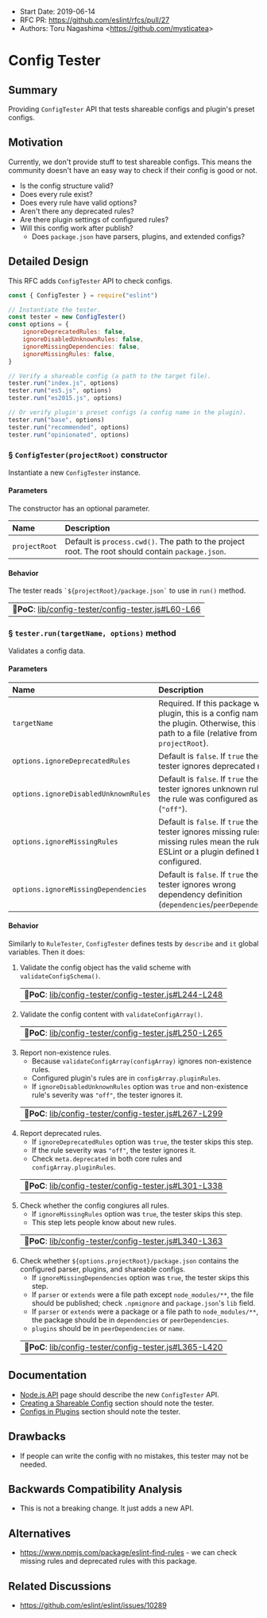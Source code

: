 - Start Date: 2019-06-14
- RFC PR: https://github.com/eslint/rfcs/pull/27
- Authors: Toru Nagashima &lt;https://github.com/mysticatea&gt;

# Config Tester

## Summary

Providing `ConfigTester` API that tests shareable configs and plugin's preset configs.

## Motivation

Currently, we don't provide stuff to test shareable configs. This means the community doesn't have an easy way to check if their config is good or not.

- Is the config structure valid?
- Does every rule exist?
- Does every rule have valid options?
- Aren't there any deprecated rules?
- Are there plugin settings of configured rules?
- Will this config work after publish?
    - Does `package.json` have parsers, plugins, and extended configs?

## Detailed Design

This RFC adds `ConfigTester` API to check configs.

```js
const { ConfigTester } = require("eslint")

// Instantiate the tester.
const tester = new ConfigTester()
const options = {
    ignoreDeprecatedRules: false,
    ignoreDisabledUnknownRules: false,
    ignoreMissingDependencies: false,
    ignoreMissingRules: false,
}

// Verify a shareable config (a path to the target file).
tester.run("index.js", options)
tester.run("es5.js", options)
tester.run("es2015.js", options)

// Or verify plugin's preset configs (a config name in the plugin).
tester.run("base", options)
tester.run("recommended", options)
tester.run("opinionated", options)
```

### § `ConfigTester(projectRoot)` constructor

Instantiate a new `ConfigTester` instance.

#### Parameters

The constructor has an optional parameter.

Name | Description
:----|:-----------
`projectRoot` | Default is `process.cwd()`. The path to the project root. The root should contain `package.json`.

#### Behavior

The tester reads `` `${projectRoot}/package.json` `` to use in `run()` method.

<table><tr><td>
<b>🔗PoC</b>: <a href="https://github.com/eslint/eslint/blob/2fb21b5dd52c81fe3c93cce0eb5fda3bf7789da0/lib/config-tester/config-tester.js#L60-L66">lib/config-tester/config-tester.js#L60-L66</a>
</td></tr></table>

### § `tester.run(targetName, options)` method

Validates a config data.

#### Parameters

Name | Description
:----|:-----------
`targetName` | Required. If this package was a plugin, this is a config name of the plugin. Otherwise, this is a path to a file (relative from `projectRoot`).
`options.ignoreDeprecatedRules` | Default is `false`. If `true` then the tester ignores deprecated rules.
`options.ignoreDisabledUnknownRules` | Default is `false`. If `true` then the tester ignores unknown rules if the rule was configured as `0` (`"off"`).
`options.ignoreMissingRules` | Default is `false`. If `true` then the tester ignores missing rules. The missing rules mean the rules that ESLint or a plugin defined but not configured.
`options.ignoreMissingDependencies` | Default is `false`. If `true` then the tester ignores wrong dependency definition (`dependencies`/`peerDependencies`).

#### Behavior

Similarly to `RuleTester`, `ConfigTester` defines tests by `describe` and `it` global variables. Then it does:

1. Validate the config object has the valid scheme with `validateConfigSchema()`.
    <table><tr><td>
    <b>🔗PoC</b>: <a href="https://github.com/eslint/eslint/blob/2fb21b5dd52c81fe3c93cce0eb5fda3bf7789da0/lib/config-tester/config-tester.js#L244-L248">lib/config-tester/config-tester.js#L244-L248</a>
    </td></tr></table>
1. Validate the config content with `validateConfigArray()`.
    <table><tr><td>
    <b>🔗PoC</b>: <a href="https://github.com/eslint/eslint/blob/2fb21b5dd52c81fe3c93cce0eb5fda3bf7789da0/lib/config-tester/config-tester.js#L250-L265">lib/config-tester/config-tester.js#L250-L265</a>
    </td></tr></table>
1. Report non-existence rules.
    - Because `validateConfigArray(configArray)` ignores non-existence rules.
    - Configured plugin's rules are in `configArray.pluginRules`.
    - If `ignoreDisabledUnknownRules` option was `true` and non-existence rule's severity was `"off"`, the tester ignores it.
    <table><tr><td>
    <b>🔗PoC</b>: <a href="https://github.com/eslint/eslint/blob/2fb21b5dd52c81fe3c93cce0eb5fda3bf7789da0/lib/config-tester/config-tester.js#L267-L299">lib/config-tester/config-tester.js#L267-L299</a>
    </td></tr></table>
1. Report deprecated rules.
    - If `ignoreDeprecatedRules` option was `true`, the tester skips this step.
    - If the rule severity was `"off"`, the tester ignores it.
    - Check `meta.deprecated` in both core rules and `configArray.pluginRules`.
    <table><tr><td>
    <b>🔗PoC</b>: <a href="https://github.com/eslint/eslint/blob/2fb21b5dd52c81fe3c93cce0eb5fda3bf7789da0/lib/config-tester/config-tester.js#L301-L338">lib/config-tester/config-tester.js#L301-L338</a>
    </td></tr></table>
1. Check whether the config congiures all rules.
    - If `ignoreMissingRules` option was `true`, the tester skips this step.
    - This step lets people know about new rules.
    <table><tr><td>
    <b>🔗PoC</b>: <a href="https://github.com/eslint/eslint/blob/2fb21b5dd52c81fe3c93cce0eb5fda3bf7789da0/lib/config-tester/config-tester.js#L340-L363">lib/config-tester/config-tester.js#L340-L363</a>
    </td></tr></table>
1. Check whether `${options.projectRoot}/package.json` contains the configured parser, plugins, and shareable configs.
    - If `ignoreMissingDependencies` option was `true`, the tester skips this step.
    - If `parser` or `extends` were a file path except `node_modules/**`, the file should be published; check `.npmignore` and `package.json`'s `lib` field.
    - If `parser` or `extends` were a package or a file path to `node_modules/**`, the package should be in `dependencies` or `peerDependencies`.
    - `plugins` should be in `peerDependencies` or `name`.
    <table><tr><td>
    <b>🔗PoC</b>: <a href="https://github.com/eslint/eslint/blob/2fb21b5dd52c81fe3c93cce0eb5fda3bf7789da0/lib/config-tester/config-tester.js#L365-L420">lib/config-tester/config-tester.js#L365-L420</a>
    </td></tr></table>

## Documentation

- [Node.js API](https://eslint.org/docs/developer-guide/nodejs-api) page should describe the new `ConfigTester` API.
- [Creating a Shareable Config](https://eslint.org/docs/developer-guide/shareable-configs#creating-a-shareable-config) section should note the tester.
- [Configs in Plugins](https://eslint.org/docs/developer-guide/working-with-plugins#configs-in-plugins) section should note the tester.

## Drawbacks

- If people can write the config with no mistakes, this tester may not be needed.

## Backwards Compatibility Analysis

- This is not a breaking change. It just adds a new API.

## Alternatives

- https://www.npmjs.com/package/eslint-find-rules - we can check missing rules and deprecated rules with this package.

## Related Discussions

- https://github.com/eslint/eslint/issues/10289
